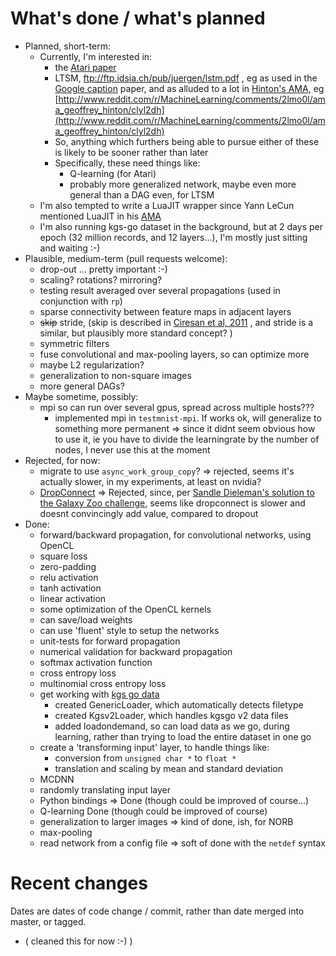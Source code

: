 # What's done / what's planned

* Planned, short-term:
  * Currently, I'm interested in:
    * the [Atari paper](http://arxiv.org/abs/1312.5602)
    * LTSM, ftp://ftp.idsia.ch/pub/juergen/lstm.pdf , eg as used in the [Google caption](http://arxiv.org/pdf/1411.4555v1.pdf) paper, and as alluded to a lot in [Hinton's AMA](http://www.reddit.com/r/MachineLearning/comments/2lmo0l/ama_geoffrey_hinton/), eg [http://www.reddit.com/r/MachineLearning/comments/2lmo0l/ama_geoffrey_hinton/clyl2dh](http://www.reddit.com/r/MachineLearning/comments/2lmo0l/ama_geoffrey_hinton/clyl2dh)
    * So, anything which furthers being able to pursue either of these is likely to be sooner rather than later
    * Specifically, these need things like:
      * Q-learning (for Atari)
      * probably more generalized network, maybe even more general than a DAG even, for LTSM
  * I'm also tempted to write a LuaJIT wrapper since Yann LeCun mentioned LuaJIT in his [AMA](http://www.reddit.com/r/MachineLearning/comments/25lnbt/ama_yann_lecun/)
  * I'm also running kgs-go dataset in the background, but at 2 days per epoch (32 million records, and 12 layers...), I'm mostly just sitting and waiting :-)
* Plausible, medium-term (pull requests welcome):
  * drop-out ... pretty important :-)
  * scaling? rotations? mirroring?
  * testing result averaged over several propagations (used in conjunction with `rp`)
  * sparse connectivity between feature maps in adjacent layers
  * ~~skip~~ stride, (skip is described in [Ciresan et al, 2011](http://arxiv.org/pdf/1102.0183v1.pdf) , and stride is a similar, but plausibly more standard concept? )
  * symmetric filters
  * fuse convolutional and max-pooling layers, so can optimize more
  * maybe L2 regularization?
  * generalization to non-square images
  * more general DAGs?
* Maybe sometime, possibly:
  * mpi so can run over several gpus, spread across multiple hosts???
    * implemented mpi in `testmnist-mpi`.  If works ok, will generalize to something more permanent => since it didnt seem obvious how to use it, ie you have to divide the learningrate by the number of nodes, I never use this at the moment
* Rejected, for now:
  * migrate to use `async_work_group_copy`? => rejected, seems it's actually slower, in my experiments, at least on nvidia?
  * [DropConnect](http://cs.nyu.edu/~wanli/dropc/dropc.pdf) => Rejected, since, per [Sandle Dieleman's solution to the Galaxy Zoo challenge](http://benanne.github.io/2014/04/05/galaxy-zoo.html), seems like dropconnect is slower and doesnt convincingly add value, compared to dropout
* Done:
  * forward/backward propagation, for convolutional networks, using OpenCL
  * square loss
  * zero-padding
  * relu activation
  * tanh activation
  * linear activation
  * some optimization of the OpenCL kernels
  * can save/load weights
  * can use 'fluent' style to setup the networks
  * unit-tests for forward propagation
  * numerical validation for backward propagation
  * softmax activation function
  * cross entropy loss
  * multinomial cross entropy loss
  * get working with [kgs go data](https://github.com/hughperkins/kgsgo-dataset-preprocessor)
    * created GenericLoader, which automatically detects filetype
    * created Kgsv2Loader, which handles kgsgo v2 data files
    * added loadondemand, so can load data as we go, during learning, rather than trying to load the entire dataset in one go
  * create a 'transforming input' layer, to handle things like:
    * conversion from `unsigned char *` to `float *`
    * translation and scaling by mean and standard deviation
  * MCDNN
  * randomly translating input layer
  * Python bindings =>  Done (though could be improved of course...)
  * Q-learning Done (though could be improved of course)
  * generalization to larger images => kind of done, ish, for NORB
  * max-pooling
  * read network from a config file => soft of done with the `netdef` syntax

# Recent changes

Dates are dates of code change / commit, rather than date merged into master, or tagged.
* ( cleaned this for now :-) )

